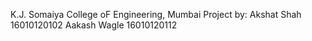 K.J. Somaiya College oF Engineering, Mumbai
Project by: 
Akshat Shah    16010120102
Aakash Wagle   16010120112
